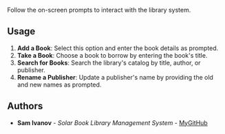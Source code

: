Follow the on-screen prompts to interact with the library system.

## Usage

1. **Add a Book**: Select this option and enter the book details as prompted.
2. **Take a Book**: Choose a book to borrow by entering the book's title.
3. **Search for Books**: Search the library's catalog by title, author, or publisher.
4. **Rename a Publisher**: Update a publisher's name by providing the old and new names as prompted.

## Authors

- **Sam Ivanov** - *Solar Book Library Management System* - [MyGitHub](https://github.com/SamIvanov7)
